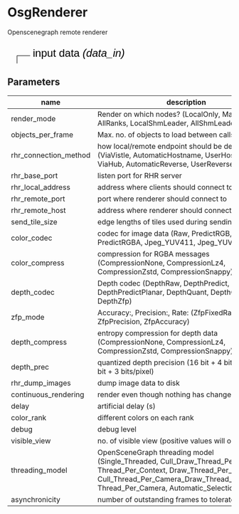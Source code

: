 
# OsgRenderer
Openscenegraph remote renderer

<svg width="2214.0" height="210" >
<style>.text { font: normal 24.0px sans-serif;}tspan{ font: italic 24.0px sans-serif;}.moduleName{ font: italic 30px sans-serif;}</style>
<rect x="0" y="60" width="221.39999999999998" height="90" rx="5" ry="5" style="fill:#64c8c8ff;" />
<rect x="6.0" y="60" width="30" height="30" rx="0" ry="0" style="fill:#c81e1eff;" >
<title>data_in</title></rect>
<rect x="21.0" y="30" width="1.0" height="30" rx="0" ry="0" style="fill:#000000;" />
<rect x="21.0" y="30" width="30" height="1.0" rx="0" ry="0" style="fill:#000000;" />
<text x="57.0" y="33.0" class="text" >input data<tspan> (data_in)</tspan></text>
<rect x="6.0" y="120" width="30" height="30" rx="0" ry="0" style="fill:#c8c81eff;" >
<title>image_out</title></rect>
<rect x="21.0" y="150" width="1.0" height="30" rx="0" ry="0" style="fill:#000000;" />
<rect x="21.0" y="180" width="30" height="1.0" rx="0" ry="0" style="fill:#000000;" />
<text x="57.0" y="183.0" class="text" >connect to COVER<tspan> (image_out)</tspan></text>
<text x="6.0" y="115.5" class="moduleName" >OsgRenderer</text></svg>

## Parameters
|name|description|type|
|-|-|-|
|render_mode|Render on which nodes? (LocalOnly, MasterOnly, AllRanks, LocalShmLeader, AllShmLeaders)|Int|
|objects_per_frame|Max. no. of objects to load between calls to render|Int|
|rhr_connection_method|how local/remote endpoint should be determined (ViaVistle, AutomaticHostname, UserHostname, ViaHub, AutomaticReverse, UserReverse)|Int|
|rhr_base_port|listen port for RHR server|Int|
|rhr_local_address|address where clients should connect to|String|
|rhr_remote_port|port where renderer should connect to|Int|
|rhr_remote_host|address where renderer should connect to|String|
|send_tile_size|edge lengths of tiles used during sending|IntVector|
|color_codec|codec for image data (Raw, PredictRGB, PredictRGBA, Jpeg_YUV411, Jpeg_YUV444)|Int|
|color_compress|compression for RGBA messages (CompressionNone, CompressionLz4, CompressionZstd, CompressionSnappy)|Int|
|depth_codec|Depth codec (DepthRaw, DepthPredict, DepthPredictPlanar, DepthQuant, DepthQuantPlanar, DepthZfp)|Int|
|zfp_mode|Accuracy:, Precision:, Rate:  (ZfpFixedRate, ZfpPrecision, ZfpAccuracy)|Int|
|depth_compress|entropy compression for depth data (CompressionNone, CompressionLz4, CompressionZstd, CompressionSnappy)|Int|
|depth_prec|quantized depth precision (16 bit + 4 bits/pixel, 24 bit + 3 bits/pixel)|Int|
|rhr_dump_images|dump image data to disk|Int|
|continuous_rendering|render even though nothing has changed|Int|
|delay|artificial delay (s)|Float|
|color_rank|different colors on each rank|Int|
|debug|debug level|Int|
|visible_view|no. of visible view (positive values will open window)|Int|
|threading_model|OpenSceneGraph threading model (Single_Threaded, Cull_Draw_Thread_Per_Context, Thread_Per_Context, Draw_Thread_Per_Context, Cull_Thread_Per_Camera_Draw_Thread_Per_Context, Thread_Per_Camera, Automatic_Selection)|Int|
|asynchronicity|number of outstanding frames to tolerate|Int|
